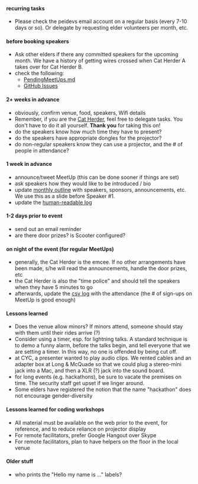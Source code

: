 
#### recurring tasks

* Please check the peidevs email account on a regular basis (every 7-10 days or so). Or delegate by requesting elder volunteers per month, etc.

#### before booking speakers

* Ask other elders if there any committed speakers for the upcoming month. We have a history of getting wires crossed when Cat Herder A takes over for Cat Herder B.
* check the following:
    * [PendingMeetUps.md](https://github.com/peidevs/Event_Resources/blob/master/PendingMeetUps.md)
    * [GitHub Issues](https://github.com/peidevs/Event_Resources/issues)

#### 2+ weeks in advance

* obviously, confirm venue, food, speakers, Wifi details
* Remember, if you are the [Cat Herder](https://en.wikipedia.org/wiki/Herding_cats), feel free to delegate tasks. You don't have to do it all yourself. **Thank you** for taking this on!
* do the speakers know how much time they have to present?
* do the speakers have appropriate dongles for the projector?
* do non-regular speakers know they can use a projector, and the # of people in attendance?

#### 1 week in advance

* announce/tweet MeetUp (this can be done sooner if things are set)
* ask speakers how they would like to be introduced / bio
* update [monthly outline](https://github.com/peidevs/Event_Resources/blob/master/MeetUps.md) with speakers, sponsors, announcements, etc. We use this as a slide before Speaker #1.
* update the [human-readable log](https://github.com/peidevs/Event_Resources/blob/master/MeetUps.md)

#### 1-2 days prior to event

* send out an email reminder
* are there door prizes? is Scooter configured?

#### on night of the event (for regular MeetUps)

* generally, the Cat Herder is the emcee. If no other arrangements have been made, s/he will read the announcements, handle the door prizes, etc
* the Cat Herder is also the "time police" and should tell the speakers when they have 5 minutes to go
* afterwards, update the [csv log](https://github.com/peidevs/Event_Resources/blob/master/MeetUps.csv) with the attendance (the # of sign-ups on MeetUp is good enough)

#### Lessons learned
* Does the venue allow minors? If minors attend, someone should stay with them until their rides arrive (?)
* Consider using a timer, esp. for lightning talks. A standard technique is to demo a funny alarm, before the talks begin, and tell everyone that we are setting a timer. In this way, no one is offended by being cut off.
* at CYC, a presenter wanted to play audio clips. We rented cables and an adapter box at Long & McQuade so that we could plug a stereo-mini jack into a Mac, and then a XLR (?) jack into the sound board.
* for long events (e.g. hackathons), be sure to vacate the premises on time. The security staff get upset if we linger around.
* Some elders have registered the notion that the name "hackathon" does not encourage gender-diversity

#### Lessons learned for coding workshops
* All material must be available on the web prior to the event, for reference, and to reduce reliance on projector display
* For remote facilitators, prefer Google Hangout over Skype
* For remote facilitators, plan to have helpers on the floor in the local venue

#### Older stuff
* who prints the "Hello my name is ..." labels? 
